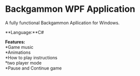 Backgammon WPF Application
==========
A fully functional Backgammon Apllication for Windows.

**Language:**C#<br>

**Features:**<br>
*Game music<br>
*Animations<br>
*How to play instructions<br>
*two player mode<br>
*Pause and Continue game
